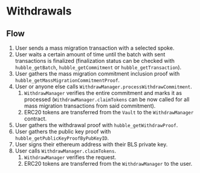 # Withdrawals

## Flow

1. User sends a mass migration transaction with a selected spoke.
2. User waits a certain amount of time until the batch with sent transactions is finalized (finalization status can be checked
   with `hubble_getBatch`, `hubble_getCommitment` or `hubble_getTransaction`).
3. User gathers the mass migration commitment inclusion proof with `hubble_getMassMigrationCommitmentProof`.
4. User or anyone else calls `WithdrawManager.processWithdrawCommitment`.
    1. `WithdrawManager` verifies the entire commitment and marks it as processed (`WithdrawManager.claimTokens` can be now called for all
       mass migration transactions from said commitment).
    2. ERC20 tokens are transferred from the `Vault` to the `WithdrawManager` contract.
5. User gathers the withdrawal proof with `hubble_getWithdrawProof`.
6. User gathers the public key proof with `hubble_getPublicKeyProofByPubKeyID`.
7. User signs their ethereum address with their BLS private key.
8. User calls `WithdrawManager.claimTokens`.
    1. `WithdrawManager` verifies the request.
    2. ERC20 tokens are transferred from the `WithdrawManager` to the user.
